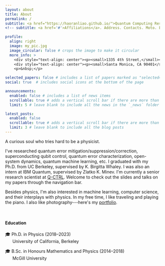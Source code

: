 ```yaml
---
layout: about
title: About
permalink: /
subtitle: <a href="https://haoranliao.github.io/">Quantum Computing Research</a>
<!-- subtitle: <a href='#'>Affiliations</a>. Address. Contacts. Moto. Etc. -->

profile:
  align: right
  image: my_pic.jpg
  image_circular: false # crops the image to make it circular
  more_info: >
    <div style="text-align: center"><p><small>1335 4th Street,</small></p></div>
    <div style="text-align: center"><p><small>Santa Monica, CA 90401</small></p></div>
    <p>&nbsp;</p>

selected_papers: false # includes a list of papers marked as "selected={true}"
social: true  # includes social icons at the bottom of the page

announcements:
  enabled: false # includes a list of news items
  scrollable: true # adds a vertical scroll bar if there are more than 3 news items
  limit: 5 # leave blank to include all the news in the `_news` folder

latest_posts:
  enabled: false
  scrollable: true # adds a vertical scroll bar if there are more than 3 new posts items
  limit: 3 # leave blank to include all the blog posts
---
```


<!--I'm a research scientist at <a href="https://q-ctrl.com/">Q-CTRL</a>, trying to understand what impacts quantum computers can make in the real world, and how they can help physicists.-->

A curious soul who tries hard to be a physicist. <!--Currently, I'm particularly interested in superconducting device physics and quantum error correction.-->

[//]: # (<a href='http://www.cchem.berkeley.edu/kbwgrp/index.php/People/HaoranLiao'>University of California, Berkeley</a>)
I've researched quantum error mitigation/suppression/correction, superconducting qubit control, quantum error characterization, open-system dynamics, quantum machine learning, etc. I graduated with my Ph.D. from UC Berkeley, supervised by K. Birgitta Whaley. I was also an intern at IBM Quantum, supervised by Zlatko K. Minev. I'm currently a senior research scientist at <a href="https://q-ctrl.com/">Q-CTRL</a>. Welcome to check out the slides and talks on my papers through the navigation bar. 

[//]: # ([Research <a href='https://marwahaha.github.io/arxiv-wordcloud/?author=Haoran%20Liao'>word cloud</a>])

Besides physics, I'm also interested in machine learning, computer science, and their interplays with physics.
In my free time, I like traveling and playing the piano. I also like photography---here's my <a href="https://lhr.myportfolio.com/">portfolio</a>.

<!--and <a href="https://500px.com/p/haoranliao?view=photos">500px</a>.-->

<br>
<h4>Education</h4>
🎓 Ph.D. in Physics (2018&ndash;2023) <br>
&nbsp;&nbsp;&nbsp;&nbsp;&nbsp;&nbsp;University of California, Berkeley

🎓 B.Sc. in Honours Mathematics and Physics (2014&ndash;2018) <br>
&nbsp;&nbsp;&nbsp;&nbsp;&nbsp;&nbsp;McGill University


[//]: # (Put your address / P.O. box / other info right below your picture. You can also disable any of these elements by editing `profile` property of the YAML header of your `_pages/about.md`. Edit `_bibliography/papers.bib` and Jekyll will render your [publications page]&#40;/al-folio/publications/&#41; automatically.)


